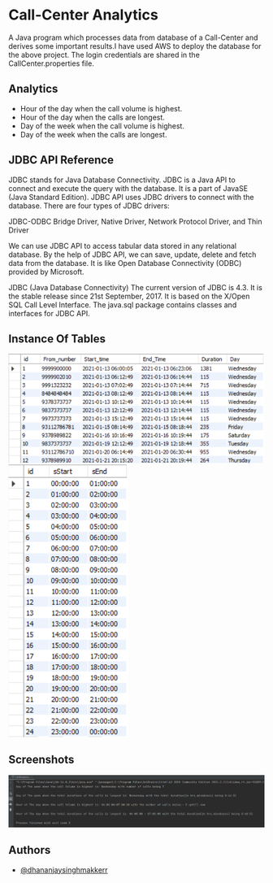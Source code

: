 

# Call-Center Analytics

A Java program which processes data from database of a Call-Center and
derives some important results.I have used AWS to deploy the database for the above project.
The login credentials are shared in the CallCenter.properties file.





## Analytics


* Hour of the day when the call volume is highest.
* Hour of the day when the calls are longest.
* Day of the week when the call volume is highest.
* Day of the week when the calls are longest.
## JDBC API Reference

JDBC stands for Java Database Connectivity. JDBC is a Java API to connect and execute the query with the database. It is a part of JavaSE (Java Standard Edition). JDBC API uses JDBC drivers to connect with the database. There are four types of JDBC drivers:

JDBC-ODBC Bridge Driver,
Native Driver,
Network Protocol Driver, and
Thin Driver


We can use JDBC API to access tabular data stored in any relational database. By the help of JDBC API, we can save, update, delete and fetch data from the database. It is like Open Database Connectivity (ODBC) provided by Microsoft.

JDBC (Java Database Connectivity) 
The current version of JDBC is 4.3. It is the stable release since 21st September, 2017. It is based on the X/Open SQL Call Level Interface. The java.sql package contains classes and interfaces for JDBC API. 


    
## Instance Of Tables
![Calls Table Instance](https://github.com/dhananjaySinghMakkerr/Call-Center-Analytics/blob/master/callsT.png)
![timeslot Table Instance](https://github.com/dhananjaySinghMakkerr/Call-Center-Analytics/blob/master/timeslots.png)



## Screenshots
![App Screenshot](https://github.com/dhananjaySinghMakkerr/Call-Center-Analytics/blob/master/javaPro.png)



## Authors

- [@dhananjaysinghmakkerr](https://www.github.com/dhananjaysinghmakkerr)


